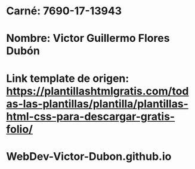 # Carné: 7690-17-13943
# Nombre: Victor Guillermo Flores Dubón

# Link template de origen: https://plantillashtmlgratis.com/todas-las-plantillas/plantilla/plantillas-html-css-para-descargar-gratis-folio/

# WebDev-Victor-Dubon.github.io
